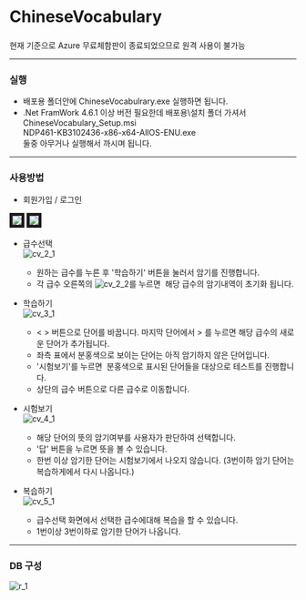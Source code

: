 # ChineseVocabulary

### 
현재 기준으로 Azure 무료체함판이 종료되었으므로
원격 사용이 불가능

***
### 실행

* 배포용 폴더안에 ChineseVocabulrary.exe 실행하면 됩니다.  
* .Net FramWork 4.6.1 이상 버전 필요한데 배포용\설치 폴더 가셔서   
ChineseVocabulary_Setup.msi         
NDP461-KB3102436-x86-x64-AllOS-ENU.exe  
둘중 아무거나 실행해서 까시며 됩니다.  

***
### 사용방법

* 회원가입 / 로그인
<div>
  <img src="https://user-images.githubusercontent.com/34447880/40350254-3b913608-5de4-11e8-9252-10ac7c673522.PNG" border="5">
  <img src="https://user-images.githubusercontent.com/34447880/40350260-3db6c18c-5de4-11e8-97bd-903420a90163.PNG" border="5">
</div>

* 급수선택  
![cv_2_1](https://user-images.githubusercontent.com/34447880/40350894-08dfa90e-5de6-11e8-93f2-9ccc814e7b94.PNG)      
   - 원하는 급수를 누른 후 '학습하기' 버튼을 눌러서 암기를 진행합니다.
   - 각 급수 오른쪽의 ![cv_2_2](https://user-images.githubusercontent.com/34447880/40351098-917a3356-5de6-11e8-91f9-c6b4fb7c2a85.PNG)를 누르면  해당 급수의 암기내역이 초기화 됩니다.
   
* 학습하기  
![cv_3_1](https://user-images.githubusercontent.com/34447880/40351320-17aa698c-5de7-11e8-9eb2-36468cfc60ed.PNG)     
  - < > 버튼으로 단어를 바꿉니다. 마지막 단어에서 > 를 누르면 해당 급수의 새로운 단어가 추가됩니다.
  - 좌측 표에서 분홍색으로 보이는 단어는 아직 암기하지 않은 단어입니다.
  - '시험보기'를 누르면  분홍색으로 표시된 단어들을 대상으로 테스트를 진행합니다.
  - 상단의 급수 버튼으로 다른 급수로 이동합니다.

* 시험보기  
![cv_4_1](https://user-images.githubusercontent.com/34447880/40351625-d3cd728a-5de7-11e8-8d27-a96f5ef2e77c.PNG)    
  - 해당 단어의 뜻의 암기여부를 사용자가 판단하여 선택합니다.
  - '답' 버튼을 누르면 뜻을 볼 수 있습니다.
  - 한번 이상 암기한 단어는 시험보기에서 나오지 않습니다. (3번이하 암기 단어는 복습하게에서 다시 나옵니다.)

* 복습하기  
![cv_5_1](https://user-images.githubusercontent.com/34447880/40351887-6e3cabd8-5de8-11e8-9c06-e95045242a5f.PNG)    
  - 급수선택 화면에서 선택한 급수에대해 복습을 할 수 있습니다.
  - 1번이상 3번이하로 암기한 단어가 나옵니다.

***
### DB 구성

![r_1](https://user-images.githubusercontent.com/34447880/40352006-c545d6b6-5de8-11e8-807f-9710669c4b3f.PNG)


